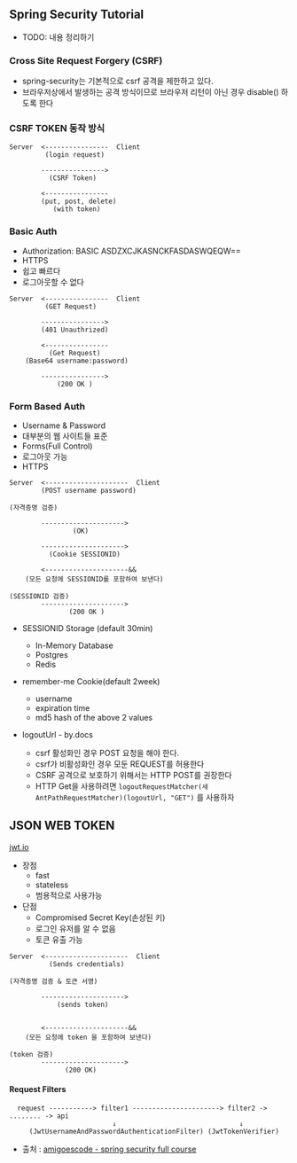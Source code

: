 ## Spring Security Tutorial
- TODO: 내용 정리하기

### Cross Site Request Forgery (CSRF) 
- spring-security는 기본적으로 csrf 공격을 제한하고 있다.
- 브라우저상에서 발생하는 공격 방식이므로 브라우저 리턴이 아닌 경우 disable() 하도록 한다

### CSRF TOKEN 동작 방식
```text
Server  <----------------  Client
         (login request)

        ---------------->
          (CSRF Token)

        <---------------- 
        (put, post, delete)
           (with token) 
```

### Basic Auth
 - Authorization: BASIC ASDZXCJKASNCKFASDASWQEQW==
 - HTTPS 
 - 쉽고 빠르다
 - 로그아웃할 수 없다
```text
Server  <----------------  Client
         (GET Request)

        ---------------->
        (401 Unauthrized)

        <---------------- 
          (Get Request)
    (Base64 username:password)
    
        ---------------->
            (200 OK ) 
```

### Form Based Auth
- Username & Password
- 대부분의 웹 사이트들 표준
- Forms(Full Control)
- 로그아웃 가능
- HTTPS

```text
Server  <---------------------  Client
        (POST username password)
      
(자격증명 검증)

        --------------------->
                (OK)
              
        --------------------->
          (Cookie SESSIONID)

        <---------------------&& 
    (모든 요청에 SESSIONID를 포함하여 보낸다)
    
(SESSIONID 검증)
        --------------------->
               (200 OK ) 
```
- SESSIONID Storage (default 30min)
  - In-Memory Database  
  - Postgres
  - Redis

- remember-me Cookie(default 2week)
  - username
  - expiration time
  - md5 hash of the above 2 values 

- logoutUrl - by.docs
  - csrf 활성화인 경우 POST 요청을 해야 한다.
  - csrf가 비활성화인 경우 모둔 REQUEST를 허용한다
  - CSRF 공격으로 보호하기 위해서는 HTTP POST를 권장한다
  - HTTP Get을 사용하려면 `logoutRequestMatcher(새 AntPathRequestMatcher)(logoutUrl, "GET")` 를 사용하자


## JSON WEB TOKEN
 [jwt.io](https://jwt.io/)

 - 장점 
   + fast
   + stateless
   + 범용적으로 사용가능
 - 단점
   - Compromised Secret Key(손상된 키) 
   - 로그인 유저를 알 수 없음
   - 토큰 유출 가능
```text
Server  <---------------------  Client
          (Sends credentials)
      
(자격증명 검증 & 토큰 서명)

        --------------------->
            (sends token)


        <---------------------&& 
    (모든 요청에 token 을 포함하여 보낸다)
    
(token 검증)
        --------------------->
              (200 OK)
```

#### Request Filters
```text
  request -----------> filter1 ----------------------> filter2 -> ........ -> api
                          ↓                               ↓
     (JwtUsernameAndPasswordAuthenticationFilter) (JwtTokenVerifier)
```



- 출처 : [amigoescode - spring security full course](https://www.youtube.com/watch?v=her_7pa0vrg)

